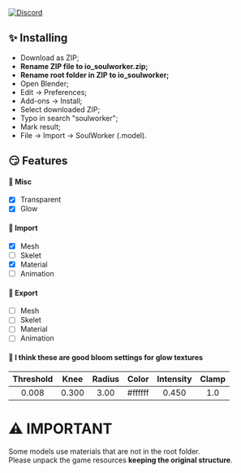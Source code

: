 [![Discord](https://img.shields.io/discord/606442027873206292?style=for-the-badge&label=Discor%20server)](http://discord.gg/SequFJP)

## ✨ Installing

- Download as ZIP;
- **Rename ZIP file to io_soulworker.zip;**
- **Rename root folder in ZIP to io_soulworker;**
- Open Blender;
- Edit -> Preferences;
- Add-ons -> Install;
- Select downloaded ZIP;
- Typo in search "soulworker";
- Mark result;
- File -> Import -> SoulWorker (.model).

## 😏 Features

#### 🦉 Misc

- [x] Transparent
- [x] Glow

#### 🚚 Import

- [x] Mesh
- [ ] Skelet
- [x] Material
- [ ] Animation

#### 🚛 Export

- [ ] Mesh
- [ ] Skelet
- [ ] Material
- [ ] Animation

#### 🔮 I think these are good bloom settings for glow textures

| Threshold | Knee  | Radius |  Color  | Intensity | Clamp |
| :-------: | :---: | :----: | :-----: | :-------: | :---: |
|   0.008   | 0.300 |  3.00  | #ffffff |   0.450   |  1.0  |

# ⚠️ IMPORTANT

Some models use materials that are not in the root folder.\
Please unpack the game resources **keeping the original structure**.
